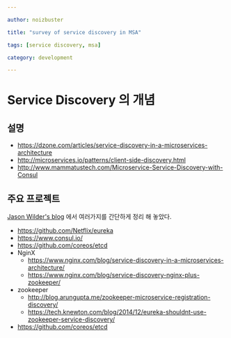 ```yaml
---

author: noizbuster

title: "survey of service discovery in MSA"

tags: [service discovery, msa]

category: development

---
```


# Service Discovery 의 개념

## 설명
* https://dzone.com/articles/service-discovery-in-a-microservices-architecture
* http://microservices.io/patterns/client-side-discovery.html
* http://www.mammatustech.com/Microservice-Service-Discovery-with-Consul


## 주요 프로젝트
[Jason Wilder's blog](http://jasonwilder.com/blog/2014/02/04/service-discovery-in-the-cloud/)
에서 여러가지를 간단하게 정리 해 놓았다.

* https://github.com/Netflix/eureka
* https://www.consul.io/
* https://github.com/coreos/etcd
* NginX
    * https://www.nginx.com/blog/service-discovery-in-a-microservices-architecture/
    * https://www.nginx.com/blog/service-discovery-nginx-plus-zookeeper/
* zookeeper
    * http://blog.arungupta.me/zookeeper-microservice-registration-discovery/
    * https://tech.knewton.com/blog/2014/12/eureka-shouldnt-use-zookeeper-service-discovery/
* https://github.com/coreos/etcd
